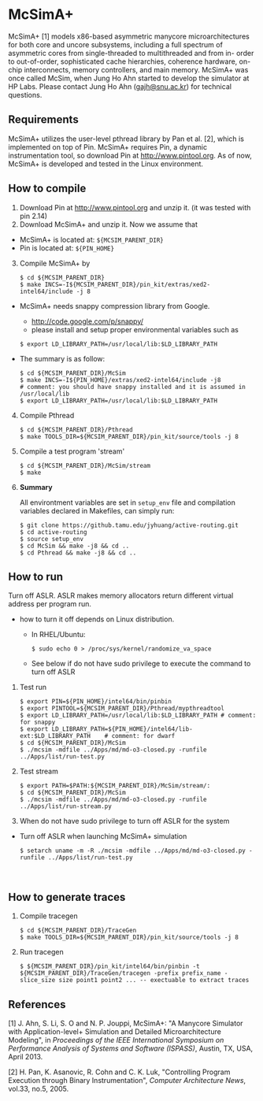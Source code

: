 # McSimA+
McSimA+ [1] models x86-based asymmetric manycore microarchitectures
for both core and uncore subsystems, including a full spectrum of
asymmetric cores from single-threaded to multithreaded and from in-
order to out-of-order, sophisticated cache hierarchies, coherence
hardware, on-chip interconnects, memory controllers, and main memory.
McSimA+ was once called McSim, when Jung Ho Ahn started to develop
the simulator at HP Labs. Please contact Jung Ho Ahn (gajh@snu.ac.kr)
for technical questions.




## Requirements

McSimA+ utilizes the user-level pthread library by Pan et al. [2],
which is implemented on top of Pin.  McSimA+ requires Pin, a dynamic
instrumentation tool, so download Pin at http://www.pintool.org.
As of now, McSimA+ is developed and tested in the Linux environment.




How to compile
--------------

1. Download Pin at http://www.pintool.org and unzip it. (it was tested with pin 2.14)
2. Download McSimA+ and unzip it.  Now we assume that
- McSimA+ is located at:  `${MCSIM_PARENT_DIR}`
- Pin is located at: `${PIN_HOME}`
3. Compile McSimA+ by

   ```shell
   $ cd ${MCSIM_PARENT_DIR}
   $ make INCS=-I${MCSIM_PARENT_DIR}/pin_kit/extras/xed2-intel64/include -j 8
   ```

-  McSimA+ needs snappy compression library from Google.

   - http://code.google.com/p/snappy/
   - please install and setup proper environmental variables such as

    ```shell
   $ export LD_LIBRARY_PATH=/usr/local/lib:$LD_LIBRARY_PATH
    ```

-  The summary is as follow:

   ```shell
   $ cd ${MCSIM_PARENT_DIR}/McSim
   $ make INCS=-I${PIN_HOME}/extras/xed2-intel64/include -j8
   # comment: you should have snappy installed and it is assumed in /usr/local/lib
   $ export LD_LIBRARY_PATH=/usr/local/lib:$LD_LIBRARY_PATH
   ```
4. Compile Pthread

   ```shell
   $ cd ${MCSIM_PARENT_DIR}/Pthread
   $ make TOOLS_DIR=${MCSIM_PARENT_DIR}/pin_kit/source/tools -j 8
   ```

5. Compile a test program 'stream'

   ```shell
   $ cd ${MCSIM_PARENT_DIR}/McSim/stream
   $ make
   ```

6. **Summary**

   All environtment variables are set in `setup_env` file and compilation variables declared in Makefiles, can simply run:

   ```shell
   $ git clone https://github.tamu.edu/jyhuang/active-routing.git
   $ cd active-routing
   $ source setup_env
   $ cd McSim && make -j8 && cd ..
   $ cd Pthread && make -j8 && cd ..
   ```



How to run
----------

Turn off ASLR.  ASLR makes memory allocators return different virtual address per program run.
- how to turn it off depends on Linux distribution.

   - In RHEL/Ubuntu:
        ```shell
        $ sudo echo 0 > /proc/sys/kernel/randomize_va_space
        ```

   - See below if do not have sudo privilege to execute the command to turn off ASLR
1. Test run

   ```shell
   $ export PIN=${PIN_HOME}/intel64/bin/pinbin
   $ export PINTOOL=${MCSIM_PARENT_DIR}/Pthread/mypthreadtool
   $ export LD_LIBRARY_PATH=/usr/local/lib:$LD_LIBRARY_PATH	# comment: for snappy
   $ export LD_LIBRARY_PATH=${PIN_HOME}/intel64/lib-ext:$LD_LIBRARY_PATH	# comment: for dwarf
   $ cd ${MCSIM_PARENT_DIR}/McSim
   $ ./mcsim -mdfile ../Apps/md/md-o3-closed.py -runfile ../Apps/list/run-test.py
   ```


2. Test stream

   ```shell
   $ export PATH=$PATH:${MCSIM_PARENT_DIR}/McSim/stream/:
   $ cd ${MCSIM_PARENT_DIR}/McSim
   $ ./mcsim -mdfile ../Apps/md/md-o3-closed.py -runfile ../Apps/list/run-stream.py
   ```


3. When do not have sudo privilege to turn off ASLR for the system
- Turn off ASLR when launching McSimA+ simulation

   ```shell
   $ setarch uname -m -R ./mcsim -mdfile ../Apps/md/md-o3-closed.py -runfile ../Apps/list/run-test.py
   ```

   ​


How to generate traces
----------------------

1. Compile tracegen

   ```shell
   $ cd ${MCSIM_PARENT_DIR}/TraceGen
   $ make TOOLS_DIR=${MCSIM_PARENT_DIR}/pin_kit/source/tools -j 8
   ```


2. Run tracegen

   ```shell
   $ ${MCSIM_PARENT_DIR}/pin_kit/intel64/bin/pinbin -t ${MCSIM_PARENT_DIR}/TraceGen/tracegen -prefix prefix_name -slice_size size point1 point2 ... -- exectuable to extract traces
   ```




## References

[1] J. Ahn, S. Li, S. O and N. P. Jouppi, McSimA+: "A Manycore Simulator with Application-level+ Simulation and Detailed Microarchitecture Modeling", in *Proceedings of the IEEE International Symposium on Performance Analysis of Systems and Software (ISPASS)*, Austin, TX, USA, April 2013.

[2] H. Pan, K. Asanovic, R. Cohn and C. K. Luk, "Controlling Program Execution through Binary Instrumentation", *Computer Architecture News*, vol.33, no.5, 2005.



